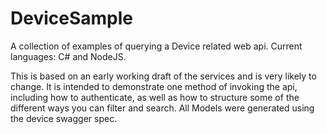 # DeviceSample
A collection of examples of querying a Device related web api. Current languages: C# and NodeJS.

This is based on an early working draft of the services and is very likely to change.  It is intended to demonstrate one method of invoking the api, including how to authenticate, as well as how to structure some of the different ways you can filter and search.  All Models were generated using the device swagger spec.
